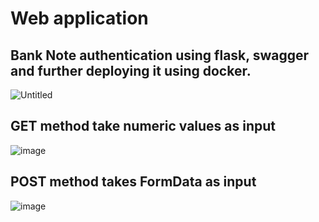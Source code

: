 # Web application
## Bank Note authentication using flask, swagger and further deploying it using docker.

![Untitled](https://user-images.githubusercontent.com/37763863/86006297-63484300-ba33-11ea-91a7-8dc11debce09.png)

## GET method take numeric values as input

![image](https://user-images.githubusercontent.com/37763863/86007628-4d3b8200-ba35-11ea-8a1e-2021c1b4a67a.png)

## POST method takes FormData as input

![image](https://user-images.githubusercontent.com/37763863/86007845-9f7ca300-ba35-11ea-9e1f-bd5ac48bac93.png)


